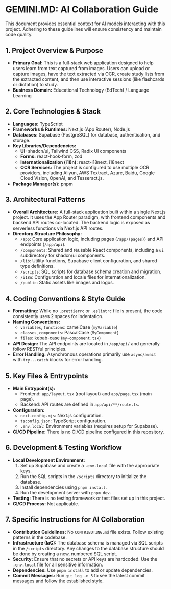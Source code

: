 # GEMINI.MD: AI Collaboration Guide

This document provides essential context for AI models interacting with this project. Adhering to these guidelines will ensure consistency and maintain code quality.

## 1. Project Overview & Purpose

* **Primary Goal:** This is a full-stack web application designed to help users learn from text captured from images. Users can upload or capture images, have the text extracted via OCR, create study lists from the extracted content, and then use interactive sessions (like flashcards or dictation) to study.
* **Business Domain:** Educational Technology (EdTech) / Language Learning

## 2. Core Technologies & Stack

* **Languages:** TypeScript
* **Frameworks & Runtimes:** Next.js (App Router), Node.js
* **Databases:** Supabase (PostgreSQL) for database, authentication, and storage.
* **Key Libraries/Dependencies:**
    *   **UI:** shadcn/ui, Tailwind CSS, Radix UI components
    *   **Forms:** react-hook-form, zod
    *   **Internationalization (i18n):** react-i18next, i18next
    *   **OCR Services:** The project is configured to use multiple OCR providers, including Aliyun, AWS Textract, Azure, Baidu, Google Cloud Vision, OpenAI, and Tesseract.js.
* **Package Manager(s):** pnpm

## 3. Architectural Patterns

* **Overall Architecture:** A full-stack application built within a single Next.js project. It uses the App Router paradigm, with frontend components and backend API routes co-located. The backend logic is exposed as serverless functions via Next.js API routes.
* **Directory Structure Philosophy:**
    *   `/app`: Core application logic, including pages (`/app/(pages)`) and API endpoints (`/app/api`).
    *   `/components`: Shared and reusable React components, including a `ui` subdirectory for shadcn/ui components.
    *   `/lib`: Utility functions, Supabase client configuration, and shared type definitions.
    *   `/scripts`: SQL scripts for database schema creation and migration.
    *   `/i18n`: Configuration and locale files for internationalization.
    *   `/public`: Static assets like images and logos.

## 4. Coding Conventions & Style Guide

* **Formatting:** While no `.prettierrc` or `.eslintrc` file is present, the code consistently uses 2 spaces for indentation.
* **Naming Conventions:**
    *   `variables`, `functions`: camelCase (`myVariable`)
    *   `classes`, `components`: PascalCase (`MyComponent`)
    *   `files`: kebab-case (`my-component.tsx`)
* **API Design:** The API endpoints are located in `/app/api/` and generally follow RESTful principles.
* **Error Handling:** Asynchronous operations primarily use `async/await` with `try...catch` blocks for error handling.

## 5. Key Files & Entrypoints

* **Main Entrypoint(s):**
    *   Frontend: `app/layout.tsx` (root layout) and `app/page.tsx` (main page).
    *   Backend: API routes are defined in `app/api/**/route.ts`.
* **Configuration:**
    *   `next.config.mjs`: Next.js configuration.
    *   `tsconfig.json`: TypeScript configuration.
    *   `.env.local`: Environment variables (requires setup for Supabase).
* **CI/CD Pipeline:** There is no CI/CD pipeline configured in this repository.

## 6. Development & Testing Workflow

* **Local Development Environment:**
    1.  Set up Supabase and create a `.env.local` file with the appropriate keys.
    2.  Run the SQL scripts in the `/scripts` directory to initialize the database.
    3.  Install dependencies using `pnpm install`.
    4.  Run the development server with `pnpm dev`.
* **Testing:** There is no testing framework or test files set up in this project.
* **CI/CD Process:** Not applicable.

## 7. Specific Instructions for AI Collaboration

* **Contribution Guidelines:** No `CONTRIBUTING.md` file exists. Follow existing patterns in the codebase.
* **Infrastructure (IaC):** The database schema is managed via SQL scripts in the `/scripts` directory. Any changes to the database structure should be done by creating a new, numbered SQL script.
* **Security:** Ensure that no secrets or API keys are hardcoded. Use the `.env.local` file for all sensitive information.
* **Dependencies:** Use `pnpm install` to add or update dependencies.
* **Commit Messages:** Run `git log -n 5` to see the latest commit messages and follow the established style.